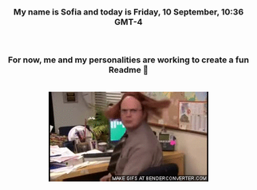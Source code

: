 


<div align="center">
<h3 >My name is Sofia and today is Friday, 10 September, 10:36 GMT-4</h3><br>
<h3 >For now, me and my personalities are working to create a fun Readme 👋
</h3><br>
<img src='img/dwight.gif' alt='working...'/>
</div>
